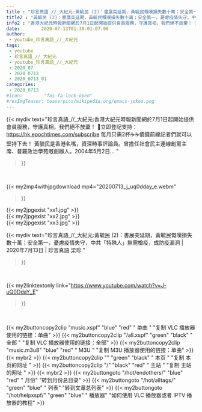 ```yaml
---
title : "珍言真語_//_大紀元:黃毓民 (2)：書展突延期，黃毓民慨嘆損失數十萬；安全第一，憂慮疫情失守，中共「特殊人」無需檢疫，成防疫漏洞 | 2020年7月13日 | 珍言真語 梁珍 "
title2 : "黃毓民 (2)：書展突延期，黃毓民慨嘆損失數十萬；安全第一，憂慮疫情失守，中共「特殊人」無需檢疫，成防疫漏洞 | 2020年7月13日 | 珍言真語 梁珍 "
info2 : "香港大紀元時報新聞網於7月1日起開始提供會員服務，守護真相，我們絕不放棄！ 💎立即登記支持：https://hk.epochtimes.com/subscribe 每月只需2杯☕☕價錢前線記者們就可以堅持下去！ 黃毓民是香港名嘴，資深時事評論員。曾擔任社會民主連線創黨主席、普羅政治學苑嘅創辦人。2004年5月2日... "
date:        2020-07-13T01:30:01-07:00
author:
 - youtube_珍言真語_//_大紀元
tags:
 - youtube
 - 珍言真語_//_大紀元
 - youtube_珍言真語_//_大紀元
 - 2020_07
 - 2020_0713
 - 2020_0713_01
categories:
 - 2020_0713
#icon:        "fas fa-lock-open"
#resImgTeaser: teaserpics/wikipedia.org/emacs-jokes.png
---
```


{{< mydiv text="珍言真語_//_大紀元:香港大紀元時報新聞網於7月1日起開始提供會員服務，守護真相，我們絕不放棄！ 💎立即登記支持：https://hk.epochtimes.com/subscribe 每月只需2杯☕☕價錢前線記者們就可以堅持下去！ 黃毓民是香港名嘴，資深時事評論員。曾擔任社會民主連線創黨主席、普羅政治學苑嘅創辦人。2004年5月2日... "
>}}
<br>


{{< my2mp4withjpgdownload mp4="20200713_j_uq0dday_e.webm"
>}}

{{< my2jpgexist "xx1.jpg" >}}<br>
{{< my2jpgexist "xx2.jpg" >}}<br>
{{< my2jpgexist "xx3.jpg" >}}<br>



{{< mydiv text="珍言真語_//_大紀元:黃毓民 (2)：書展突延期，黃毓民慨嘆損失數十萬；安全第一，憂慮疫情失守，中共「特殊人」無需檢疫，成防疫漏洞 | 2020年7月13日 | 珍言真語 梁珍 "
>}}
<br>

{{< my2linktextonly link="https://www.youtube.com/watch?v=J-uQ0DdaY_E"
>}}


<br>

{{< my2buttoncopy2clip "music.xspf"        "blue"   "red"    " 单曲 "  "复制 VLC 播放器使用的链接：单曲" >}} {{< my2buttoncopy2clip "/all.xspf"         "green"  "black"  " 全部 "  "复制 VLC 播放器使用的链接：全部" >}} {{< my2buttoncopy2clip "music.m3u8"        "blue"   "red"    " M3U  "    "复制 M3U 播放器使用的链接：单曲" >}} {{< mybr2 >}} {{< my2buttoncopy2clip ""                  "green"  "black"  " 本页 "    "复制 本页的网址 " >}} {{< my2buttoncopy2clip "/"                 "black"  "red"    " 主站 "    "复制 主站的网址 " >}} {{< mybr2 >}} {{< my2buttongoto      "/hot/endothers/"   "blue"   "red"    " 月份"   "转到月份总目录" >}} {{< my2buttongoto      "/hot/alltags/"     "green"  "blue"   " 列表"   "转到文章总列表" >}} {{< my2buttongoto      "/hot/helpxspf/"    "green"  "blue"   " 播放器" "如何使用 VLC 播放器或者 IPTV 播放器的教程" >}} 
